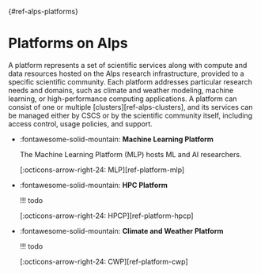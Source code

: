 [](){#ref-alps-platforms}
# Platforms on Alps

A platform represents a set of scientific services along with compute and data resources hosted on the Alps research infrastructure, provided to a specific scientific community.
Each platform addresses particular research needs and domains, such as climate and weather modeling, machine learning, or high-performance computing applications.
A platform can consist of one or multiple [clusters][ref-alps-clusters], and its services can be managed either by CSCS or by the scientific community itself, including access control, usage policies, and support.

<div class="grid cards" markdown>

-   :fontawesome-solid-mountain: __Machine Learning Platform__

    The Machine Learning Platform (MLP) hosts ML and AI researchers.

    [:octicons-arrow-right-24: MLP][ref-platform-mlp]

-   :fontawesome-solid-mountain: __HPC Platform__

    !!! todo

    [:octicons-arrow-right-24: HPCP][ref-platform-hpcp]

-   :fontawesome-solid-mountain: __Climate and Weather Platform__

    !!! todo

    [:octicons-arrow-right-24: CWP][ref-platform-cwp]

</div>
